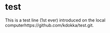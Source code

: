 # test

This is a test line (1st ever) introduced on the local computerhttps://github.com/kdokka/test.git.
